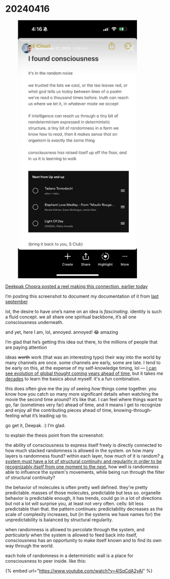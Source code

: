 # 20240416

<div align="left"><figure><img src="../../.gitbook/assets/IMG_7774.PNG" alt="" width="375"><figcaption></figcaption></figure></div>

[Deekpak Chopra posted a reel making this connection, earlier today](https://www.instagram.com/reel/C50u2reu1TZ)

I’m posting this screenshot to document my documentation of it from [last september](../../2023/09/17/i-found-consciousness.md)

lol, the desire to have one’s name on an idea is _fascinating_. identity is such a fluid concept. we all share one spiritual backbone, it’s all one consciousness underneath.

and yet, here I am, lol, annoyed. annoyed! 😂 amazing

I’m glad that he’s getting this idea out there, to the millions of people that are paying attention

ideas ~~worth~~ work (that was an interesting typo) their way into the world by many channels are once. some channels are early, some are late. I tend to be early on this, at the expense of my self-knowledge timing, lol — [I can see evolution of global thought coming years ahead of time](../../2017/ai-will-save-the-world-and-nothing-will-change.md), but it takes me [decades](09/more.md#vnm2p69gv5ry) to learn the basics about myself. it's a fun combination.

this does often give me the joy of seeing _how_ things come together. you know how you catch so many more significant details when watching the movie the second time around? it’s like that. I can feel where things want to go, far (sometimes very far) ahead of time, and it means I get to recognize and enjoy all the contributing pieces ahead of time, knowing-through-feeling what it’s leading up to.

go get it, Deepak. :) I’m glad.

to explain the thesis point from the screenshot:

the ability of consciousness to express itself freely is directly connected to how much stacked randomness is allowed in the system. on how many layers is randomness found? within each layer, how much of it is random? [a system must have a lot of structural continuity and regularity in order to be recognizably _itself_ from one moment to the next.](../../2018/on-change-and-opting-in-a-meditation.md) how well is randomness able to influence the system's movements, while being run through the filter of structural continuity?

the behavior of molecules is often pretty well defined. they're pretty predictable. masses of those molecules, predictable but less so. organelle behavior is predictable enough, it has trends, could go in a lot of directions but not a lot will surprise you, at least not very often. cells: bit less predictable than that. the pattern continues: predictability decreases as the scale of complexity increases, but (in the systems we have names for) the unpredictability is balanced by structural regularity.

when randomness is allowed to percolate through the system, and _particularly_ when the system is allowed to feed back into itself, consciousness has an opportunity to make itself known and to find its own way through the world.

each hole of randomness in a deterministic wall is a place for consciousness to peer inside. like this:

{% embed url="https://www.youtube.com/watch?v=4lSqCdA2yAI" %}

